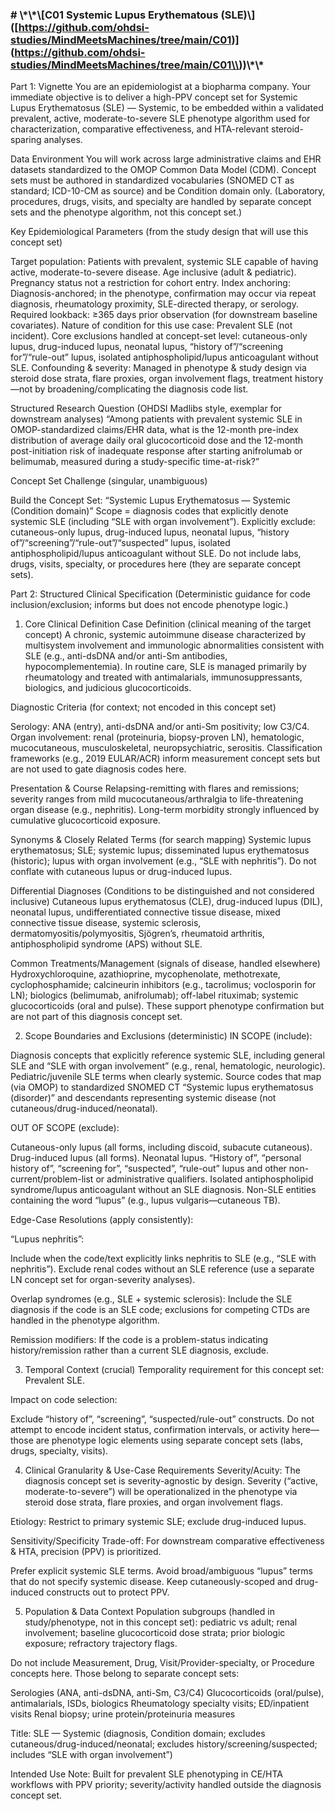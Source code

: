 ### \# \\\*\\\*\\\[C01 Systemic Lupus Erythematous (SLE)\\\](\[https://github.com/ohdsi-studies/MindMeetsMachines/tree/main/C01)\](https://github.com/ohdsi-studies/MindMeetsMachines/tree/main/C01\\))\\\*\\\*

Part 1: Vignette
You are an epidemiologist at a biopharma company. Your immediate objective is to deliver a high-PPV concept set for Systemic Lupus Erythematosus (SLE) — Systemic, to be embedded within a validated prevalent, active, moderate-to-severe SLE phenotype algorithm used for characterization, comparative effectiveness, and HTA-relevant steroid-sparing analyses.

Data Environment You will work across large administrative claims and EHR datasets standardized to the OMOP Common Data Model (CDM). Concept sets must be authored in standardized vocabularies (SNOMED CT as standard; ICD-10-CM as source) and be Condition domain only. (Laboratory, procedures, drugs, visits, and specialty are handled by separate concept sets and the phenotype algorithm, not this concept set.)

Key Epidemiological Parameters (from the study design that will use this concept set)

Target population: Patients with prevalent, systemic SLE capable of having active, moderate-to-severe disease. Age inclusive (adult & pediatric). Pregnancy status not a restriction for cohort entry.
Index anchoring: Diagnosis-anchored; in the phenotype, confirmation may occur via repeat diagnosis, rheumatology proximity, SLE-directed therapy, or serology.
Required lookback: ≥365 days prior observation (for downstream baseline covariates).
Nature of condition for this use case: Prevalent SLE (not incident).
Core exclusions handled at concept-set level: cutaneous-only lupus, drug-induced lupus, neonatal lupus, “history of”/“screening for”/“rule-out” lupus, isolated antiphospholipid/lupus anticoagulant without SLE.
Confounding & severity: Managed in phenotype & study design via steroid dose strata, flare proxies, organ involvement flags, treatment history—not by broadening/complicating the diagnosis code list.

Structured Research Question (OHDSI Madlibs style, exemplar for downstream analyses) “Among patients with prevalent systemic SLE in OMOP-standardized claims/EHR data, what is the 12-month pre-index distribution of average daily oral glucocorticoid dose and the 12-month post-initiation risk of inadequate response after starting anifrolumab or belimumab, measured during a study-specific time-at-risk?”

Concept Set Challenge (singular, unambiguous)

Build the Concept Set: “Systemic Lupus Erythematosus — Systemic (Condition domain)” Scope = diagnosis codes that explicitly denote systemic SLE (including “SLE with organ involvement”). Explicitly exclude: cutaneous-only lupus, drug-induced lupus, neonatal lupus, “history of”/“screening”/“rule-out”/“suspected” lupus, isolated antiphospholipid/lupus anticoagulant without SLE. Do not include labs, drugs, visits, specialty, or procedures here (they are separate concept sets).


Part 2: Structured Clinical Specification
(Deterministic guidance for code inclusion/exclusion; informs but does not encode phenotype logic.)
1. Core Clinical Definition
Case Definition (clinical meaning of the target concept) A chronic, systemic autoimmune disease characterized by multisystem involvement and immunologic abnormalities consistent with SLE (e.g., anti-dsDNA and/or anti-Sm antibodies, hypocomplementemia). In routine care, SLE is managed primarily by rheumatology and treated with antimalarials, immunosuppressants, biologics, and judicious glucocorticoids.

Diagnostic Criteria (for context; not encoded in this concept set)

Serology: ANA (entry), anti-dsDNA and/or anti-Sm positivity; low C3/C4.
Organ involvement: renal (proteinuria, biopsy-proven LN), hematologic, mucocutaneous, musculoskeletal, neuropsychiatric, serositis.
Classification frameworks (e.g., 2019 EULAR/ACR) inform measurement concept sets but are not used to gate diagnosis codes here.

Presentation & Course Relapsing-remitting with flares and remissions; severity ranges from mild mucocutaneous/arthralgia to life-threatening organ disease (e.g., nephritis). Long-term morbidity strongly influenced by cumulative glucocorticoid exposure.

Synonyms & Closely Related Terms (for search mapping) Systemic lupus erythematosus; SLE; systemic lupus; disseminated lupus erythematosus (historic); lupus with organ involvement (e.g., “SLE with nephritis”). Do not conflate with cutaneous lupus or drug-induced lupus.

Differential Diagnoses  (Conditions to be distinguished and not considered inclusive) Cutaneous lupus erythematosus (CLE), drug-induced lupus (DIL), neonatal lupus, undifferentiated connective tissue disease, mixed connective tissue disease, systemic sclerosis, dermatomyositis/polymyositis, Sjögren’s, rheumatoid arthritis, antiphospholipid syndrome (APS) without SLE.

Common Treatments/Management (signals of disease, handled elsewhere) Hydroxychloroquine, azathioprine, mycophenolate, methotrexate, cyclophosphamide; calcineurin inhibitors (e.g., tacrolimus; voclosporin for LN); biologics (belimumab, anifrolumab); off-label rituximab; systemic glucocorticoids (oral and pulse). These support phenotype confirmation but are not part of this diagnosis concept set.


2. Scope Boundaries and Exclusions (deterministic)
IN SCOPE (include):

Diagnosis concepts that explicitly reference systemic SLE, including general SLE and “SLE with organ involvement” (e.g., renal, hematologic, neurologic).
Pediatric/juvenile SLE terms when clearly systemic.
Source codes that map (via OMOP) to standardized SNOMED CT “Systemic lupus erythematosus (disorder)” and descendants representing systemic disease (not cutaneous/drug-induced/neonatal).

OUT OF SCOPE (exclude):

Cutaneous-only lupus (all forms, including discoid, subacute cutaneous).
Drug-induced lupus (all forms).
Neonatal lupus.
“History of”, “personal history of”, “screening for”, “suspected”, “rule-out” lupus and other non-current/problem-list or administrative qualifiers.
Isolated antiphospholipid syndrome/lupus anticoagulant without an SLE diagnosis.
Non-SLE entities containing the word “lupus” (e.g., lupus vulgaris—cutaneous TB).

Edge-Case Resolutions (apply consistently):

“Lupus nephritis”:

Include when the code/text explicitly links nephritis to SLE (e.g., “SLE with nephritis”).
Exclude renal codes without an SLE reference (use a separate LN concept set for organ-severity analyses).

Overlap syndromes (e.g., SLE + systemic sclerosis): Include the SLE diagnosis if the code is an SLE code; exclusions for competing CTDs are handled in the phenotype algorithm.

Remission modifiers: If the code is a problem-status indicating history/remission rather than a current SLE diagnosis, exclude.


3. Temporal Context (crucial)
Temporality requirement for this concept set: Prevalent SLE.

Impact on code selection:

Exclude “history of”, “screening”, “suspected/rule-out” constructs.
Do not attempt to encode incident status, confirmation intervals, or activity here—those are phenotype logic elements using separate concept sets (labs, drugs, specialty, visits).


4. Clinical Granularity & Use-Case Requirements
Severity/Acuity: The diagnosis concept set is severity-agnostic by design. Severity (“active, moderate-to-severe”) will be operationalized in the phenotype via steroid dose strata, flare proxies, and organ involvement flags.

Etiology: Restrict to primary systemic SLE; exclude drug-induced lupus.

Sensitivity/Specificity Trade-off: For downstream comparative effectiveness & HTA, precision (PPV) is prioritized.

Prefer explicit systemic SLE terms.
Avoid broad/ambiguous “lupus” terms that do not specify systemic disease.
Keep cutaneously-scoped and drug-induced constructs out to protect PPV.


5. Population & Data Context
Population subgroups (handled in study/phenotype, not in this concept set): pediatric vs adult; renal involvement; baseline glucocorticoid dose strata; prior biologic exposure; refractory trajectory flags.

Do not include Measurement, Drug, Visit/Provider-specialty, or Procedure concepts here. Those belong to separate concept sets:

Serologies (ANA, anti-dsDNA, anti-Sm, C3/C4)
Glucocorticoids (oral/pulse), antimalarials, ISDs, biologics
Rheumatology specialty visits; ED/inpatient visits
Renal biopsy; urine protein/proteinuria measures


Title: SLE — Systemic (diagnosis, Condition domain; excludes cutaneous/drug-induced/neonatal; excludes history/screening/suspected; includes “SLE with organ involvement”)

Intended Use Note: Built for prevalent SLE phenotyping in CE/HTA workflows with PPV priority; severity/activity handled outside the diagnosis concept set.

